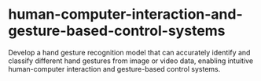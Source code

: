 # human-computer-interaction-and-gesture-based-control-systems
Develop a hand gesture recognition model that can accurately identify and classify different hand gestures from image or video data, enabling intuitive human-computer interaction and gesture-based control systems.
